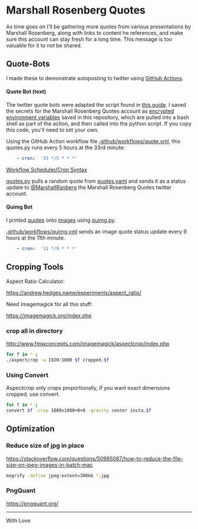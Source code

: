 # Marshall Rosenberg Quotes

As time goes on I'll be gathering more quotes from various presentations by Marshall Rosenberg, along with links to content he references, and make sure this account can stay fresh for a long time. This message is too valuable for it to not be shared. 

## Quote-Bots

I made these to demonstrate autoposting to twitter using [GitHub Actions](https://docs.github.com/en/actions/guides/building-and-testing-python).

#### Quote Bot (text)

The twitter quote bots were adapted the script found in [this guide](https://dototot.com/how-to-write-a-twitter-bot-with-python-and-tweepy/). I saved the secrets for the Marshall Rosenberg Quotes account as [encrypted environment variables](https://docs.github.com/en/actions/reference/encrypted-secrets) saved in this repository, which are pulled into a bash shell as part of the action, and then called into the python script. If you copy this code, you'll need to set your own.

Using the GitHub Action workflow file [.github/workflows/quote.yml](/.github/workflows/quote.yml), this quotes.py runs every 5 hours at the 33rd minute:

```yaml
    - cron:  '33 */5 * * *'
```

[Workflow Scheduler/Cron Syntax](https://docs.github.com/en/actions/reference/events-that-trigger-workflows#scheduled-events)

[quotes.py](Marshall-Rosenberg-Quotes/quotebot/quotes.py) pulls a random quote from [quotes.yaml](quotes.yaml) and sends it as a status update to [@MarshallRsnberg](https://twitter.com/marshallrsnberg) the Marshall Rosenberg Quotes twitter account.

#### Quimg Bot

I printed [quotes](text-to-image/quotes.yaml) onto [images](imgs) using [quimg.py](text-to-image/quimg.py).

[.github/workflows/quimg.yml](/.github/workflows/quimg.yml) sends an image quote status update every 9 hours at the 11th minute.

```yaml
    - cron:  '11 */9 * * *'
```

## Cropping Tools

Aspect Ratio Calculator:

https://andrew.hedges.name/experiments/aspect_ratio/

Need Imagemagick for all this stuff:

https://imagemagick.org/index.php

### crop all in directory

http://www.fmwconcepts.com/imagemagick/aspectcrop/index.php

```bash
for f in * ;
./aspectcrop -a 1920:1080 $f cropped.$f
```

### Using Convert 
Aspectcrop only crops proportionally, if you want exact dimensions cropped, use convert.

```bash
for f in * ;   
convert $f -crop 1080x1080+0+0 -gravity center insta.$f
```

## Optimization
### Reduce size of jpg in place

https://stackoverflow.com/questions/50985087/how-to-reduce-the-file-size-on-jpeg-images-in-batch-mac

```bash
mogrify -define jpeg:extent=300kb *.jpg
```

### PngQuant

https://pngquant.org/

---

With Love